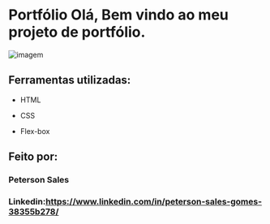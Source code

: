 
# Portfólio Olá, Bem vindo ao meu projeto de portfólio.
![imagem](https://github.com/Petersonsales/portf-lio/assets/153541410/77c107aa-ab3e-4167-aa38-4b92a2862c1e)


## Ferramentas utilizadas:

* HTML

* CSS

* Flex-box

## Feito por:

### Peterson Sales

### Linkedin:https://www.linkedin.com/in/peterson-sales-gomes-38355b278/


